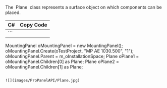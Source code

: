 The  Plane  class represents a surface object on which components can be placed.

| C# | Copy Code |
| --- | --- |
| ```  MountingPanel oMountingPanel = new MountingPanel(); oMountingPanel.Create(oTestProject, "MP AE 1030.500", "1"); oMountingPanel.Parent = m_oInstallationSpace; Plane oPlane1 = oMountingPanel.Children[0] as Plane; Plane oPlane2 = oMountingPanel.Children[1] as Plane; ``` | |

![](images/ProPanelAPI/Plane.jpg)